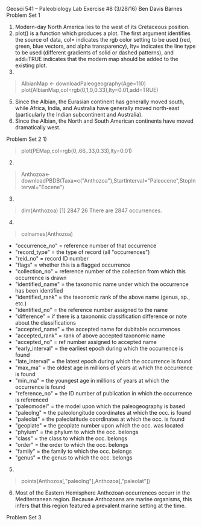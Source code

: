 Geosci 541 – Paleobiology
Lab Exercise #8 (3/28/16)
Ben Davis Barnes
Problem Set 1

1) Modern-day North America lies to the west of its Cretaceous position.
2) plot() is a function which produces a plot. The first argument identifies the source of data, col= indicates the rgb color setting to be used (red, green, blue vectors, and alpha transparency), lty= indicates the line type to be used (different gradients of solid or dashed patterns), and add=TRUE indicates that the modern map should be added to the existing plot.
4)
> AlbianMap <- downloadPaleogeography(Age=110)
> plot(AlbianMap,col=rgb(0,1,0,0.33),lty=0.01,add=TRUE)

5) Since the Albian, the Eurasian continent has generally moved south, while Africa, India, and Australia have generally moved north-east (particularly the Indian subcontinent and Australia).
6) Since the Albian, the North and South American continents have moved dramatically west.

Problem Set 2
1)
> plot(PEMap,col=rgb(0,.66,.33,0.33),lty=0.01)
2)
> Anthozoa<-downloadPBDB(Taxa=c("Anthozoa"),StartInterval="Paleocene",StopInterval="Eocene")
3)
> dim(Anthozoa)
[1] 2847   26
There are 2847 occurrences.
4)
> colnames(Anthozoa)
 + "occurrence_no" = reference number of that occurrence
 + "record_type" = the type of record (all "occurrences")
 + "reid_no" = record ID number
 + "flags" = whether this is a flagged occurrence      
 + "collection_no" = reference number of the collection from which this occurrence is drawn
 + "identified_name" = the taxonomic name under which the occurrence has been identified
 + "identified_rank" = the taxonomic rank of the above name (genus, sp., etc.)
 + "identified_no" = the reference number assigned to the name  
 + "difference" = if there is a taxonomic classification difference or note about the classifications
 + "accepted_name" = the accepted name for dubitable occurrences
 + "accepted_rank" = rank of above accepted taxonomic name
 + "accepted_no" = ref number assigned to accepted name
 + "early_interval" = the earliest epoch during which the occurrence is found
 + "late_interval" = the latest epoch during which the occurrence is found
 + "max_ma" = the oldest age in millions of years at which the occurrence is found
 + "min_ma" = the youngest age in millions of years at which the occurrence is found
 + "reference_no" = the ID number of publication in which the occurrence is referenced
 + "paleomodel" = the model upon which the paleogeography is based
 + "paleolng" = the paleolongitude coordinates at which the occ. is found
 + "paleolat" = the paleolatitude coordinates at which the occ. is found
 + "geoplate" = the geoplate number upon which the occ. was located
 + "phylum" = the phylum to which the occ. belongs
 + "class" = the class to which the occ. belongs
 + "order" = the order to which the occ. belongs
 + "family" = the family to which the occ. belongs
 + "genus" = the genus to which the occ. belongs

5)
> points(Anthozoa[,"paleolng"],Anthozoa[,"paleolat"])

6) Most of the Eastern Hemisphere Anthozoan occurrences occurr in the Mediterranean region. Because Anthozoans are marine organisms, this infers that this region featured a prevalent marine setting at the time.

Problem Set 3


